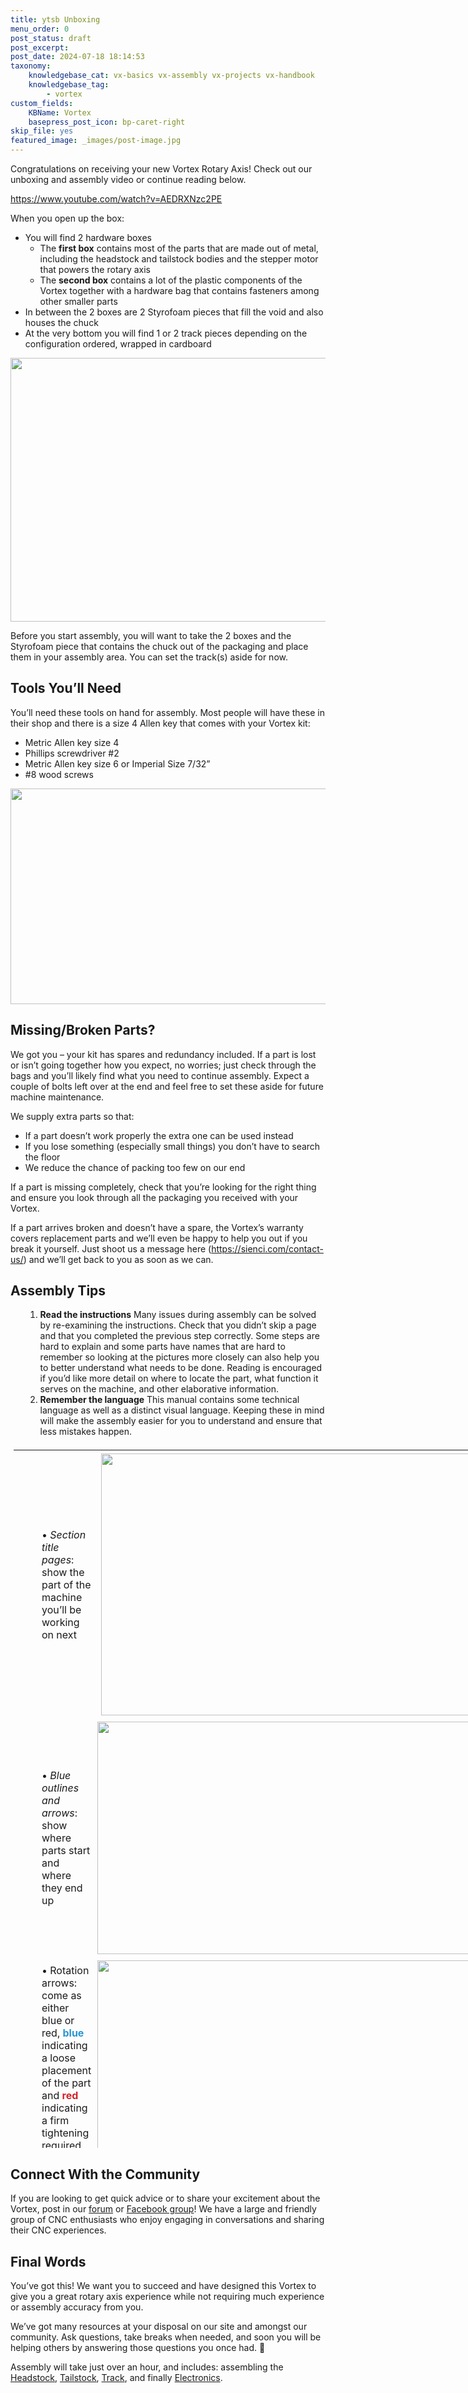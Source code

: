 ```yaml
---
title: ytsb Unboxing
menu_order: 0
post_status: draft
post_excerpt: 
post_date: 2024-07-18 18:14:53
taxonomy:
    knowledgebase_cat: vx-basics vx-assembly vx-projects vx-handbook
    knowledgebase_tag:
        - vortex
custom_fields:
    KBName: Vortex
    basepress_post_icon: bp-caret-right
skip_file: yes
featured_image: _images/post-image.jpg
---
```


Congratulations on receiving your new Vortex Rotary Axis! Check out our unboxing and assembly video or continue reading below.

https://www.youtube.com/watch?v=AEDRXNzc2PE

When you open up the box:

<ul>
  <li>You will find 2 hardware boxes
<ul>
  <li>The <b>first box</b> contains most of the parts that are made out of metal, including the headstock and tailstock bodies and the stepper motor that powers the rotary axis</li>
  <li>The <b>second box</b> contains a lot of the plastic components of the Vortex together with a hardware bag that contains fasteners among other smaller parts</li>
</ul>
</li>
  <li>In between the 2 boxes are 2 Styrofoam pieces that fill the void and also houses the chuck</li>
  <li>At the very bottom you will find 1 or 2 track pieces depending on the configuration ordered, wrapped in cardboard</li>
</ul>

<img class="aligncenter size-medium wp-image-5389" src="https://resources.sienci.com/wp-content/uploads/2023/08/5.p1_Unboxing-850x422.jpg" alt="" width="850" height="422" />

Before you start assembly, you will want to take the 2 boxes and the Styrofoam piece that contains the chuck out of the packaging and place them in your assembly area. You can set the track(s) aside for now.

## Tools You’ll Need

You’ll need these tools on hand for assembly. Most people will have these in their shop and there is a size 4 Allen key that comes with your Vortex kit:

<ul>
  <li>Metric Allen key size 4</li>
  <li>Phillips screwdriver #2</li>
  <li>Metric Allen key size 6 or Imperial Size 7/32”</li>
  <li>#8 wood screws</li>
</ul>

<img class="aligncenter size-medium wp-image-5666" src="https://resources.sienci.com/wp-content/uploads/2023/08/Tools-850x345.jpg" alt="" width="850" height="345" />

## Missing/Broken Parts?

We got you – your kit has spares and redundancy included. If a part is lost or isn’t going together how you expect, no worries; just check through the bags and you’ll likely find what you need to continue assembly. Expect a couple of bolts left over at the end and feel free to set these aside for future machine maintenance.

We supply extra parts so that:

<ul>
  <li>If a part doesn’t work properly the extra one can be used instead</li>
  <li>If you lose something (especially small things) you don’t have to search the floor</li>
  <li>We reduce the chance of packing too few on our end</li>
</ul>

If a part is missing completely, check that you’re looking for the right thing and ensure you look through all the packaging you received with your Vortex.

If a part arrives broken and doesn’t have a spare, the Vortex’s warranty covers replacement parts and we’ll even be happy to help you out if you break it yourself. Just shoot us a message here (https://sienci.com/contact-us/) and we’ll get back to you as soon as we can.

## Assembly Tips

<ol>
  <li style="list-style-type: none;">
<ol>
  <li><b>Read the instructions</b>
Many issues during assembly can be solved by re-examining the instructions. Check that you didn’t skip a page and that you completed the previous step correctly. Some steps are hard to explain and some parts have names that are hard to remember so looking at the pictures more closely can also help you to better understand what needs to be done. Reading is encouraged if you’d like more detail on where to locate the part, what function it serves on the machine, and other elaborative information.</li>
  <li><b>Remember the language</b>
This manual contains some technical language as well as a distinct visual language. Keeping these in mind will make the assembly easier for you to understand and ensure that less mistakes happen.</li>
</ol>
</li>
</ol>

<table class="unboxing-table2" style="height: 1122px; width: 871px; margin-left: auto; margin-right: auto; text-align: center; border-collapse: collapse; table-layout: fixed; padding: 5px !important; border: none !important;">
<tbody>
<tr>
<td style="text-align: left; padding: 5px 5px 5px 45px; border: none;">• <em>Section title pages</em>: show the part of the machine you’ll be working on next</td>
<td style="text-align: center; padding: 5px; border: none;"><img class="alignright wp-image-5395 size-full" src="https://resources.sienci.com/wp-content/uploads/2023/08/5.p7_Headstock_Header.png" alt="" width="839" height="419" /></td>
</tr>
<tr>
<td style="text-align: left; padding: 5px 5px 5px 45px; border: none;">• <em>Blue outlines and arrows</em>: show where parts start and where they end up</td>
<td style="text-align: center; padding: 5px; border: none;"><img class="alignright wp-image-5392 size-medium" src="https://resources.sienci.com/wp-content/uploads/2023/08/5.p4_bluehighlight-850x372.jpg" alt="" width="850" height="372" /></td>
</tr>
<tr>
<td style="text-align: left; padding: 5px 5px 5px 45px; border: none;">• Rotation arrows: come as either blue or red, <b><span style="color: #2896d2;">blue</span></b> indicating a loose placement of the part and <span style="color: #d2232a;"><b>red</b> </span>indicating a firm tightening required to fasten the part into place</td>
<td style="text-align: center; padding: 5px; border: none;"><img class="alignnone wp-image-3148 size-medium" src="https://resources.sienci.com/wp-content/uploads/2022/03/Unboxing-tips-3-850x372.png" alt="" width="850" height="372" /></td>
</tr>
<tr>
<td style="text-align: left; padding: 5px 5px 5px 45px; border: none;">• Caution triangles: marks something that requires attention</td>
<td style="text-align: center; padding: 5px; border: none;"><img class="alignnone wp-image-3146 size-full" src="https://resources.sienci.com/wp-content/uploads/2022/03/Unboxing-tips-4a.png" alt="" width="758" height="332" /></td>
</tr>
</tbody>
</table>

## Connect With the Community

If you are looking to get quick advice or to share your excitement about the Vortex, post in our <a href="https://forum.sienci.com/">forum</a> or <a href="https://www.facebook.com/siencilabs">Facebook group</a>! We have a large and friendly group of CNC enthusiasts who enjoy engaging in conversations and sharing their CNC experiences.

## Final Words

You’ve got this! We want you to succeed and have designed this Vortex to give you a great rotary axis experience while not requiring much experience or assembly accuracy from you.

We’ve got many resources at your disposal on our site and amongst our community. Ask questions, take breaks when needed, and soon you will be helping others by answering those questions you once had. 🙂

Assembly will take just over an hour, and includes: assembling the <a href="https://resources.sienci.com/view/vx-headstock/">Headstock</a>, <a href="https://resources.sienci.com/view/vx-tailstock/">Tailstock</a>, <a href="https://resources.sienci.com/view/vx-track/">Track</a>, and finally <a href="https://resources.sienci.com/view/vx-electronics/">Electronics</a>.
